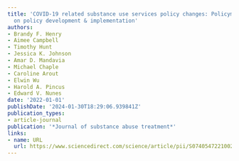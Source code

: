 ```yaml
---
title: 'COVID-19 related substance use services policy changes: Policymaker perspectives
  on policy development & implementation'
authors:
- Brandy F. Henry
- Aimee Campbell
- Timothy Hunt
- Jessica K. Johnson
- Amar D. Mandavia
- Michael Chaple
- Caroline Arout
- Elwin Wu
- Harold A. Pincus
- Edward V. Nunes
date: '2022-01-01'
publishDate: '2024-01-30T18:29:06.939841Z'
publication_types:
- article-journal
publication: '*Journal of substance abuse treatment*'
links:
- name: URL
  url: https://www.sciencedirect.com/science/article/pii/S0740547221002762
---
```

